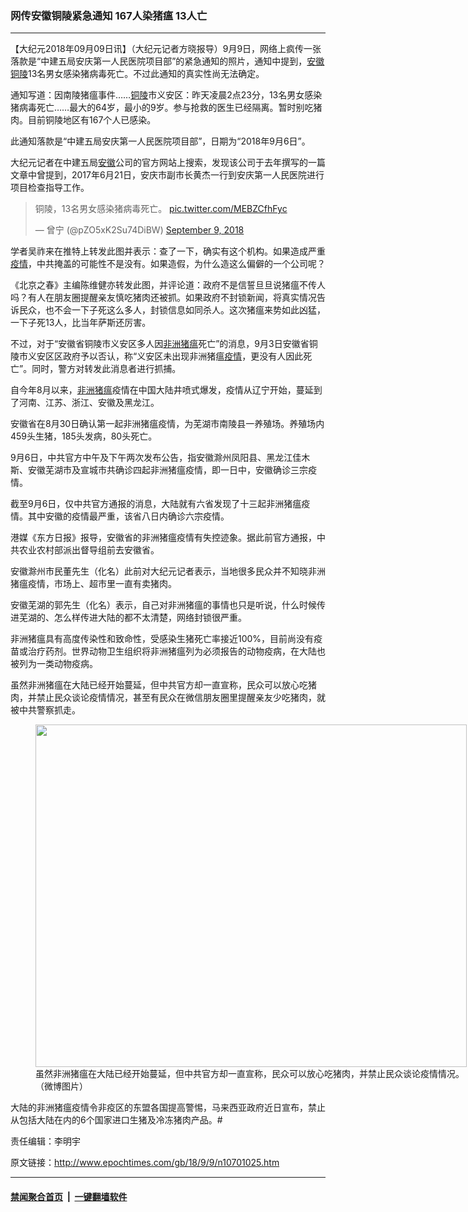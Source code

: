 ### 网传安徽铜陵紧急通知 167人染猪瘟 13人亡
------------------------

<p>【大纪元2018年09月09日讯】（大纪元记者方晓报导）9月9日，网络上疯传一张落款是“中建五局安庆第一人民医院项目部”的紧急通知的照片，通知中提到，<a href="http://www.epochtimes.com/gb/tag/%E5%AE%89%E5%BE%BD.html">安徽</a><a href="http://www.epochtimes.com/gb/tag/%E9%93%9C%E9%99%B5.html">铜陵</a>13名男女感染猪病毒死亡。不过此通知的真实性尚无法确定。</p>
<p>通知写道：因南陵猪瘟事件……<a href="http://www.epochtimes.com/gb/tag/%E9%93%9C%E9%99%B5.html">铜陵</a>市义安区：昨天凌晨2点23分，13名男女感染猪病毒死亡……最大的64岁，最小的9岁。参与抢救的医生已经隔离。暂时别吃猪肉。目前铜陵地区有167个人已感染。</p>
<p>此通知落款是“中建五局安庆第一人民医院项目部”，日期为“2018年9月6日”。</p>
<p>大纪元记者在中建五局<a href="http://www.epochtimes.com/gb/tag/%E5%AE%89%E5%BE%BD.html">安徽</a>公司的官方网站上搜索，发现该公司于去年撰写的一篇文章中曾提到，2017年6月21日，安庆市副市长黄杰一行到安庆第一人民医院进行项目检查指导工作。</p>
<blockquote class="twitter-tweet" data-width="550">
<p lang="zh" dir="ltr">铜陵，13名男女感染猪病毒死亡。 <a href="https://t.co/MEBZCfhFyc">pic.twitter.com/MEBZCfhFyc</a></p>
<p>&mdash; 曾宁 (@pZO5xK2Su74DiBW) <a href="https://twitter.com/pZO5xK2Su74DiBW/status/1038618717913899009?ref_src=twsrc%5Etfw">September 9, 2018</a></p></blockquote>
<p><script async src="https://platform.twitter.com/widgets.js" charset="utf-8"></script></p>
<p>学者吴祚来在推特上转发此图并表示：查了一下，确实有这个机构。如果造成严重<a href="http://www.epochtimes.com/gb/tag/%E7%96%AB%E6%83%85.html">疫情</a>，中共掩盖的可能性不是没有。如果造假，为什么造这么偏僻的一个公司呢？</p>
<p>《北京之春》主编陈维健亦转发此图，并评论道：政府不是信誓旦旦说猪瘟不传人吗？有人在朋友圈提醒亲友慎吃猪肉还被抓。如果政府不封锁新闻，将真实情况告诉民众，也不会一下子死这么多人，封锁信息如同杀人。这次猪瘟来势如此凶猛，一下子死13人，比当年萨斯还厉害。</p>
<p>不过，对于“安徽省铜陵市义安区多人因<a href="http://www.epochtimes.com/gb/tag/%E9%9D%9E%E6%B4%B2%E7%8C%AA%E7%98%9F.html">非洲猪瘟</a>死亡”的消息，9月3日安徽省铜陵市义安区区政府予以否认，称“义安区未出现非洲猪瘟<a href="http://www.epochtimes.com/gb/tag/%E7%96%AB%E6%83%85.html">疫情</a>，更没有人因此死亡”。同时，警方对转发此消息者进行抓捕。</p>
<p>自今年8月以来，<a href="http://www.epochtimes.com/gb/tag/%E9%9D%9E%E6%B4%B2%E7%8C%AA%E7%98%9F.html">非洲猪瘟</a>疫情在中国大陆井喷式爆发，疫情从辽宁开始，蔓延到了河南、江苏、浙江、安徽及黑龙江。</p>
<p>安徽省在8月30日确认第一起非洲猪瘟疫情，为芜湖市南陵县一养殖场。养殖场内459头生猪，185头发病，80头死亡。</p>
<p>9月6日，中共官方中午及下午两次发布公告，指安徽滁州凤阳县、黑龙江佳木斯、安徽芜湖市及宣城市共确诊四起非洲猪瘟疫情，即一日中，安徽确诊三宗疫情。</p>
<p>截至9月6日，仅中共官方通报的消息，大陆就有六省发现了十三起非洲猪瘟疫情。其中安徽的疫情最严重，该省八日内确诊六宗疫情。</p>
<p>港媒《东方日报》报导，安徽省的非洲猪瘟疫情有失控迹象。据此前官方通报，中共农业农村部派出督导组前去安徽省。</p>
<p>安徽滁州市民董先生（化名）此前对大纪元记者表示，当地很多民众并不知晓非洲猪瘟疫情，市场上、超市里一直有卖猪肉。</p>
<p>安徽芜湖的郭先生（化名）表示，自己对非洲猪瘟的事情也只是听说，什么时候传进芜湖的、怎么样传进大陆的都不太清楚，网络封锁很严重。</p>
<p>非洲猪瘟具有高度传染性和致命性，受感染生猪死亡率接近100%，目前尚没有疫苗或治疗药剂。世界动物卫生组织将非洲猪瘟列为必须报告的动物疫病，在大陆也被列为一类动物疫病。</p>
<p>虽然非洲猪瘟在大陆已经开始蔓延，但中共官方却一直宣称，民众可以放心吃猪肉，并禁止民众谈论疫情情况，甚至有民众在微信朋友圈里提醒亲友少吃猪肉，就被中共警察抓走。</p>
<figure id="attachment_10701645" style="width: 690px" class="wp-caption aligncenter"><a href="http://i.epochtimes.com/assets/uploads/2018/09/a0f0d944ly1fum1gnzx40j20k00fw40h.jpg"><img class="size-full wp-image-10701645" src="http://i.epochtimes.com/assets/uploads/2018/09/a0f0d944ly1fum1gnzx40j20k00fw40h.jpg" alt="" width="690" height="548" /></a><figcaption class="wp-caption-text">虽然非洲猪瘟在大陆已经开始蔓延，但中共官方却一直宣称，民众可以放心吃猪肉，并禁止民众谈论疫情情况。（微博图片）</figcaption></figure>
<p>大陆的非洲猪瘟疫情令非疫区的东盟各国提高警惕，马来西亚政府近日宣布，禁止从包括大陆在内的6个国家进口生猪及冷冻猪肉产品。#</p>
<p>责任编辑：李明宇</p>

原文链接：http://www.epochtimes.com/gb/18/9/9/n10701025.htm


------------------------
#### [禁闻聚合首页](https://github.com/gfw-breaker/banned-news/blob/master/README.md) &nbsp;|&nbsp;  [一键翻墙软件](https://github.com/gfw-breaker/nogfw/blob/master/README.md)